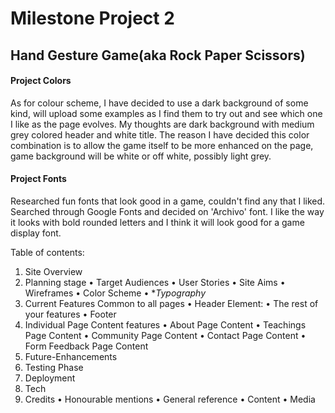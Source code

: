 # Milestone Project 2

## Hand Gesture Game(aka Rock Paper Scissors)

#### Project Colors
As for colour scheme, I have decided to use a dark background of some kind, will upload some examples as I find them to try out and see which one I like as the page evolves. My thoughts are dark background with medium grey colored header and white title. The reason I have decided this color combination is to allow the game itself to be more enhanced on the page, game background will be white or off white, possibly light grey. 

#### Project Fonts
Researched fun fonts that look good in a game, couldn't find any that I liked. Searched through Google Fonts and decided on 'Archivo' font. I like the way it looks with bold rounded letters and I think it will look good for a game display font.



Table of contents:

1. Site Overview
2. Planning stage
   • Target Audiences
   • User Stories
   • Site Aims
   • Wireframes
   • Color Scheme
   • **Typography*
3. Current Features Common to all pages
   • Header Element:
   • The rest of your features
   • Footer
4. Individual Page Content features
   • About Page Content
   • Teachings Page Content
   • Community Page Content
   • Contact Page Content
   • Form Feedback Page Content
5. Future-Enhancements
6. Testing Phase
7. Deployment
8. Tech
9. Credits
   • Honourable mentions
   • General reference
   • Content
   • Media  
